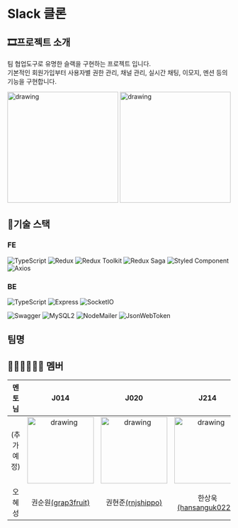 # Slack 클론

## 🎞프로젝트 소개
팀 협업도구로 유명한 슬랙을 구현하는 프로젝트 입니다.  
기본적인 회원가입부터 사용자별 권한 관리, 채널 관리, 실시간 채팅, 이모지, 멘션 등의 기능을 구현합니다.

<img src="https://assets.brandfolder.com/q7e86i-6b7f3s-5d18mu/v/12397564/original/Windows-Slack-client-for-media-kit.en-GB%202x.png" alt="drawing" height="250" width="250"/> <img src="https://assets.brandfolder.com/pl546j-7le8zk-btwjnu/original/Slack_RGB.png" alt="drawing" height="250" width="250"/>

## 🧱기술 스택
### FE
![TypeScript](https://img.shields.io/badge/TypeScript-4.0.5-9cf)
![Redux](https://img.shields.io/badge/React-17.0.1-blue)
![Redux Toolkit](https://img.shields.io/badge/Redux%20Toolkit-1.4.0-orange)
![Redux Saga](https://img.shields.io/badge/Redux%20Saga-1.1.3-red)
![Styled Component](https://img.shields.io/badge/Styled%20Component-5.2.1-blueviolet)
![Axios](https://img.shields.io/badge/Axios-0.21.0-yellow)

### BE
![TypeScript](https://img.shields.io/badge/TypeScript-4.0.5-9cf)
![Express](https://img.shields.io/badge/Express-4.17.1-blue)
![SocketIO](https://img.shields.io/badge/Socket.IO-3.0.2-lightgrey)
  
![Swagger](https://img.shields.io/badge/Swagger%20UI%20Express-4.1.5-green)
![MySQL2](https://img.shields.io/badge/MySQL2-2.2.5-yellow)
![NodeMailer](https://img.shields.io/badge/Nodemailer-6.4.16-yellowgreen)
![JsonWebToken](https://img.shields.io/badge/JsonWebToken-8.5.1-red)

## 팀명

## 💁🏻‍♀️💁🏻‍♂️ 멤버 

| 멘토님   | J014                                             | J020                                            | J214                                                   |
|:-------:| :-----------------------------------------------:| :---------------------------------------------: | :----------------------------------------------------: |
|(추가예정)| <img src="https://user-images.githubusercontent.com/13213473/101148143-a18c0300-3660-11eb-842b-82c58612a12f.png" alt="drawing" height="150" width="150"/>|<img src="https://user-images.githubusercontent.com/13213473/101148240-bc5e7780-3660-11eb-8571-23441193b748.png" alt="drawing" height="150" width="150"/>|<img src="https://user-images.githubusercontent.com/13213473/101148193-b10b4c00-3660-11eb-8e4e-7213c2c5bab8.png" alt="drawing" height="150" width="150"/>|
| 오혜성| 권순원[(grap3fruit)](https://github.com/grap3fruit)| 권현준[(rnjshippo)](https://github.com/rnjshippo)| 한상욱[(hansanguk0222)](https://github.com/hansanguk0222)|
